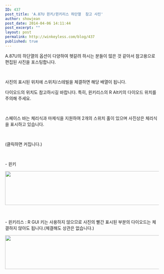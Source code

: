 ```yaml
---
ID: 437
post_title: 'A.87U 윈키/윈키리스 하단열  참고 사진'
author: showjean
post_date: 2014-04-06 14:11:44
post_excerpt: ""
layout: post
permalink: http://winkeyless.com/blog/437
published: true
---
```

<p>A.87U의 하단열의 옵션이 다양하여&nbsp;헷갈려 하시는 분들이 많은 것 같아서 참고용으로 편집된 사진을 포스팅합니다.</p><p><br /></p><p>사진의 표시된 위치에 스위치/스테빌을 체결하면 해당 배열이 됩니다.</p><p>다이오드의 위치도 참고하시길 바랍니다. 특히, 윈키리스의 R Alt키의 다이오드 위치를 주의해 주세요.</p><p><br /></p><p>스페이스 바는 체리식과 마제식을 지원하여 2개의 스위치 홀이 있으며 사진상은 체리식을 표시하고 있습니다.</p><p><br /></p><p>(클릭하면 커집니다.)</p><p><br /></p><p>- 윈키&nbsp;</p><p style="text-align: left; clear: none; float: none;"><img src="http://winkeyless.com/blog/wp-content/uploads/1/cfile25.uf.23785F4E53415EE111F9EA.jpg" class="aligncenter" width="860" height="111" filename="DSC_0010.jpg" filemime="image/jpeg" style="""" /></p><p><br /></p><p>- 윈키리스 : R GUI 키는 사용하지 않으므로 사진의 빨간 표시된 부분의 다이오드는 체결하지 않아도 됩니다.(체결해도 상관은 없습니다.)</p><p style="text-align: left; clear: none; float: none;"><img src="http://winkeyless.com/blog/wp-content/uploads/1/cfile30.uf.26035F4E53415EE10ABC0F.jpg" class="aligncenter" width="860" height="111" filename="DSC_0011.jpg" filemime="image/jpeg" style="""" /></p><p><br /></p>